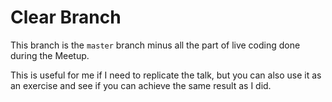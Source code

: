 # Clear Branch

This branch is the `master` branch minus all the part of 
live coding done during the Meetup.

This is useful for me if I need to replicate the talk, 
but you can also use it as an exercise and see if you can
achieve the same result as I did.